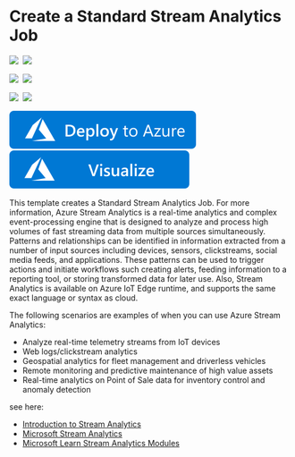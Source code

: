 # Create a Standard Stream Analytics Job

<IMG SRC="https://azurequickstartsservice.blob.core.windows.net/badges/101-streamanalytics-create/PublicLastTestDate.svg" />&nbsp;
<IMG SRC="https://azurequickstartsservice.blob.core.windows.net/badges/101-streamanalytics-create/PublicDeployment.svg" />&nbsp;

<IMG SRC="https://azurequickstartsservice.blob.core.windows.net/badges/101-streamanalytics-create/FairfaxLastTestDate.svg" />&nbsp;
<IMG SRC="https://azurequickstartsservice.blob.core.windows.net/badges/101-streamanalytics-create/FairfaxDeployment.svg" />&nbsp;

<IMG SRC="https://azurequickstartsservice.blob.core.windows.net/badges/101-streamanalytics-create/BestPracticeResult.svg" />&nbsp;
<IMG SRC="https://azurequickstartsservice.blob.core.windows.net/badges/101-streamanalytics-create/CredScanResult.svg" />&nbsp;

 <a href="https://portal.azure.com/#create/Microsoft.Template/uri/https%3A%2F%2Fraw.githubusercontent.com%2FAzure%2Fazure-quickstart-templates%2Fmaster%2F101-streamanalytics-create%2Fazuredeploy.json" target="_blank">
    <img src="https://raw.githubusercontent.com/Azure/azure-quickstart-templates/master/1-CONTRIBUTION-GUIDE/images/deploytoazure.svg?sanitize=true"/>
</a>
<a href="http://armviz.io/#/?load=https%3A%2F%2Fraw.githubusercontent.com%2FAzure%2Fazure-quickstart-templates%2Fmaster%2F101-streamanalytics-create%2Fazuredeploy.json" target="_blank">
    <img src="https://raw.githubusercontent.com/Azure/azure-quickstart-templates/master/1-CONTRIBUTION-GUIDE/images/visualizebutton.svg?sanitize=true"/>
</a>

This template creates a Standard Stream Analytics Job. For more information, Azure Stream Analytics is a real-time analytics and complex event-processing engine that is designed to analyze and process high volumes of fast streaming data from multiple sources simultaneously. Patterns and relationships can be identified in information extracted from a number of input sources including devices, sensors, clickstreams, social media feeds, and applications. These patterns can be used to trigger actions and initiate workflows such creating alerts, feeding information to a reporting tool, or storing transformed data for later use. Also, Stream Analytics is available on Azure IoT Edge runtime, and supports the same exact language or syntax as cloud.

The following scenarios are examples of when you can use Azure Stream Analytics:

- Analyze real-time telemetry streams from IoT devices
- Web logs/clickstream analytics
- Geospatial analytics for fleet management and driverless vehicles
- Remote monitoring and predictive maintenance of high value assets
- Real-time analytics on Point of Sale data for inventory control and anomaly detection

see here:

- [Introduction to Stream Analytics](https://docs.microsoft.com/azure/stream-analytics/stream-analytics-introduction)
- [Microsoft Stream Analytics](https://docs.microsoft.com/azure/stream-analytics/stream-analytics-create-a-job)
- [Microsoft Learn Stream Analytics Modules](https://docs.microsoft.com/learn/browse/?term=Stream%20Analytics)